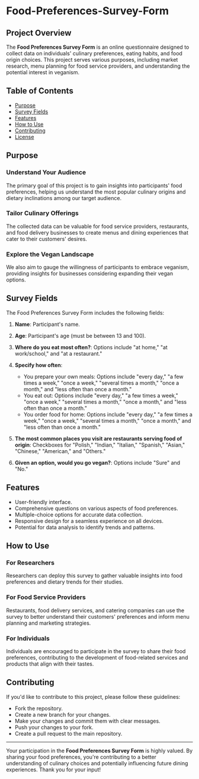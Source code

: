 # Food-Preferences-Survey-Form

## Project Overview

The **Food Preferences Survey Form** is an online questionnaire designed to collect data on individuals' culinary preferences, eating habits, and food origin choices. This project serves various purposes, including market research, menu planning for food service providers, and understanding the potential interest in veganism.

## Table of Contents

- [Purpose](#purpose)
- [Survey Fields](#survey-fields)
- [Features](#features)
- [How to Use](#how-to-use)
- [Contributing](#contributing)
- [License](#license)

## Purpose

### Understand Your Audience

The primary goal of this project is to gain insights into participants' food preferences, helping us understand the most popular culinary origins and dietary inclinations among our target audience.

### Tailor Culinary Offerings

The collected data can be valuable for food service providers, restaurants, and food delivery businesses to create menus and dining experiences that cater to their customers' desires.

### Explore the Vegan Landscape

We also aim to gauge the willingness of participants to embrace veganism, providing insights for businesses considering expanding their vegan options.

## Survey Fields

The Food Preferences Survey Form includes the following fields:

1. **Name**: Participant's name.

2. **Age**: Participant's age (must be between 13 and 100).

3. **Where do you eat most often?**: Options include "at home," "at work/school," and "at a restaurant."

4. **Specify how often**:
   - You prepare your own meals: Options include "every day," "a few times a week," "once a week," "several times a month," "once a month," and "less often than once a month."
   - You eat out: Options include "every day," "a few times a week," "once a week," "several times a month," "once a month," and "less often than once a month."
   - You order food for home: Options include "every day," "a few times a week," "once a week," "several times a month," "once a month," and "less often than once a month."

5. **The most common places you visit are restaurants serving food of origin**: Checkboxes for "Polish," "Indian," "Italian," "Spanish," "Asian," "Chinese," "American," and "Others."

6. **Given an option, would you go vegan?**: Options include "Sure" and "No."

## Features

- User-friendly interface.
- Comprehensive questions on various aspects of food preferences.
- Multiple-choice options for accurate data collection.
- Responsive design for a seamless experience on all devices.
- Potential for data analysis to identify trends and patterns.

## How to Use

### For Researchers

Researchers can deploy this survey to gather valuable insights into food preferences and dietary trends for their studies.

### For Food Service Providers

Restaurants, food delivery services, and catering companies can use the survey to better understand their customers' preferences and inform menu planning and marketing strategies.

### For Individuals

Individuals are encouraged to participate in the survey to share their food preferences, contributing to the development of food-related services and products that align with their tastes.

## Contributing

If you'd like to contribute to this project, please follow these guidelines:
- Fork the repository.
- Create a new branch for your changes.
- Make your changes and commit them with clear messages.
- Push your changes to your fork.
- Create a pull request to the main repository.

---

Your participation in the **Food Preferences Survey Form** is highly valued. By sharing your food preferences, you're contributing to a better understanding of culinary choices and potentially influencing future dining experiences. Thank you for your input!
